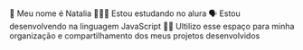 🤍 Meu nome é Natalia 
👩🏻‍💻 Estou estudando no alura
🗣️ Estou desenvolvendo na linguagem JavaScript
🫸🏻 Ultilizo esse espaço para minha organização e compartilhamento dos meus projetos desenvolvidos 
